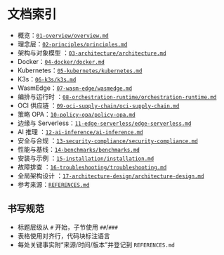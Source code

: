 # 文档索引

- 概览：[`01-overview/overview.md`](./01-overview/overview.md)
- 理念层：[`02-principles/principles.md`](./02-principles/principles.md)
- 架构与对象模型
  ：[`03-architecture/architecture.md`](./03-architecture/architecture.md)
- Docker：[`04-docker/docker.md`](./04-docker/docker.md)
- Kubernetes：[`05-kubernetes/kubernetes.md`](./05-kubernetes/kubernetes.md)
- K3s：[`06-k3s/k3s.md`](./06-k3s/k3s.md)
- WasmEdge：[`07-wasm-edge/wasmedge.md`](./07-wasm-edge/wasmedge.md)
- 编排与运行时
  ：[`08-orchestration-runtime/orchestration-runtime.md`](./08-orchestration-runtime/orchestration-runtime.md)
- OCI 供应链
  ：[`09-oci-supply-chain/oci-supply-chain.md`](./09-oci-supply-chain/oci-supply-chain.md)
- 策略 OPA：[`10-policy-opa/policy-opa.md`](./10-policy-opa/policy-opa.md)
- 边缘与
  Serverless：[`11-edge-serverless/edge-serverless.md`](./11-edge-serverless/edge-serverless.md)
- AI 推理
  ：[`12-ai-inference/ai-inference.md`](./12-ai-inference/ai-inference.md)
- 安全与合规
  ：[`13-security-compliance/security-compliance.md`](./13-security-compliance/security-compliance.md)
- 性能与基线：[`14-benchmarks/benchmarks.md`](./14-benchmarks/benchmarks.md)
- 安装与示例
  ：[`15-installation/installation.md`](./15-installation/installation.md)
- 故障排查
  ：[`16-troubleshooting/troubleshooting.md`](./16-troubleshooting/troubleshooting.md)
- 全局架构设计
  ：[`17-architecture-design/architecture-design.md`](./17-architecture-design/architecture-design.md)
- 参考来源：[`REFERENCES.md`](./REFERENCES.md)

## 书写规范

- 标题层级从 `#` 开始，子节使用 `##`/`###`
- 表格使用对齐行，代码块标注语言
- 每处关键事实附“来源/时间/版本”并登记到 `REFERENCES.md`
